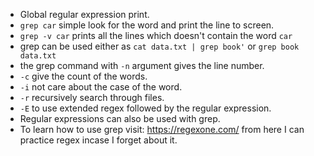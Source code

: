 - Global regular expression print.
- `grep car` simple look for the word and print the line to screen.
- `grep -v car` prints all the lines which doesn't contain the word `car`
- grep can be used either as `cat data.txt | grep book'`  or `grep book data.txt`
- the grep command with `-n` argument gives the line number.
- `-c` give the count of the words.
- `-i` not care about the case of the word.
- `-r` recursively search through files.
- `-E` to use extended regex followed by the regular expression.
- Regular expressions can also be used with grep.
- To learn how to use grep visit: https://regexone.com/ from here I can practice regex incase I forget about it.